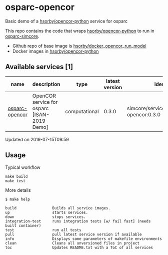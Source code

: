 # osparc-opencor

Basic demo of a [hsorby/opencor-python] service for osparc 

This repo contains the code that wraps  [hsorby/opencor-python] to run in [osparc-simcore]. 
- Github repo of base image is [hsorby/docker_opencor_run_model]
- Docker images in [hsorby/opencor-python]


<!-- TOC_BEGIN -->
<!-- Automaticaly produced by tools/auto-doc/create-toc.py on 2019-07-15T09:59 -->
## Available services [1]
|           name            |                  description                  |      type       |  latest version  |                  identifier                  |
|---------------------------|-----------------------------------------------|-----------------|------------------|----------------------------------------------|
|  [osparc-opencor](./src)  |  OpenCOR service for osparc [ISAN-2019 Demo]  |  computational  |  0.3.0           |  simcore/services/comp/osparc-opencor:0.3.0  |

 Updated on 2019-07-15T09:59
<!-- TOC_END -->



## Usage

Typical workflow

```console
make build
make test
```

More details
```console
$ make help

build                Builds all service images.
up                   starts services.
down                 stops services.
integration-test     runs integration tests [w/ fail fast] (needs built container)
test                 run all tests
pull                 pull latest service version if available
info                 Displays some parameters of makefile environments
clean                Cleans all unversioned files in project
toc                  Updates README.txt with a ToC of all services
```

[hsorby/opencor-python]:https://hub.docker.com/r/hsorby/opencor-python/tags
[hsorby/docker_opencor_run_model]:https://github.com/hsorby/docker_opencor_run_model

[osparc-simcore]:https://github.com/ITISFoundation/osparc-simcore
